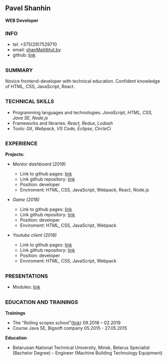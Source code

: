 ## Pavel Shanhin 
**WEB Developer**

### INFO
* tel: +375(29)7529710
* email: shanMail@tut.by
* github: [link](https://github.com/ShanhinPavel)
##

### SUMMARY 
  Novice frontend-developer with technical education.
  Confident knowledge of HTML, CSS, JavaScript, React.
##

### TECHNICAL SKILLS
  * Programming languages and technologies: *JavaScript, HTML, CSS, Java SE, Node.js*
  * Frameworks and libraries: *React, Redux, Lodash*
  * Tools: *Git, Webpack, VS Code,  Eclipse, CircleCi*
##

### EXPERIENCE
  **Projects:**
  * *Mentor dashboard (2019)*
    * Link to github pages: [link](https://shanhinpavel.github.io/mentors-dashboard/)
    * Link github repository: [link](https://github.com/ShanhinPavel/mentors-dashboard)
    * Position: developer
    * Enviroment: HTML, CSS, JavaScript, Webpack, React, Node.js
    
  * *Game (2018)*
    * Link to github pages: [link](https://shanhinpavel.github.io/browserGame/public/)
    * Link github repository: [link](https://github.com/ShanhinPavel/braveBrowserGame)
    * Position: developer
    * Enviroment: HTML, CSS, JavaScript, Webpack

  * *Youtube client (2018)*
    * Link to github pages: [link](https://shanhinpavel.github.io/)
    * Link github repository: [link](https://github.com/ShanhinPavel/YouTubeApp)
    * Position: developer
    * Enviroment: HTML, CSS, JavaScript, Webpack
##
### PRESENTATIONS
  * Modules: [link](https://youtu.be/jNEfbUwvXko)
##
### EDUCATION AND TRAININGS

**Trainings**
  * The "Rolling scopes school"([link](ttps://school.rollingscopes.com/)) 09.2018 – 02.2019
  * Course Java SE, Bigsoft company 05.2015 - 27.05.2015

**Education**
  * Belarusian National Technical University, Minsk, Belarus
    Specialist (Bachelor Degree) – Engineer (Machine Building Technology Equipment)
